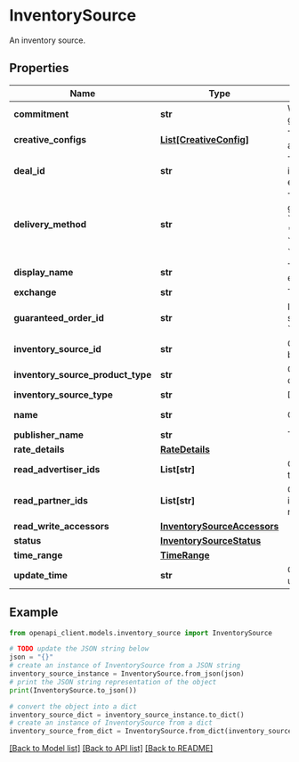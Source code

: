 # InventorySource

An inventory source.

## Properties

Name | Type | Description | Notes
------------ | ------------- | ------------- | -------------
**commitment** | **str** | Whether the inventory source has a guaranteed or non-guaranteed delivery. | [optional] 
**creative_configs** | [**List[CreativeConfig]**](CreativeConfig.md) | The creative requirements of the inventory source. Not applicable for auction packages. | [optional] 
**deal_id** | **str** | The ID in the exchange space that uniquely identifies the inventory source. Must be unique across buyers within each exchange but not necessarily unique across exchanges. | [optional] 
**delivery_method** | **str** | The delivery method of the inventory source. * For non-guaranteed inventory sources, the only acceptable value is &#x60;INVENTORY_SOURCE_DELIVERY_METHOD_PROGRAMMATIC&#x60;. * For guaranteed inventory sources, acceptable values are &#x60;INVENTORY_SOURCE_DELIVERY_METHOD_TAG&#x60; and &#x60;INVENTORY_SOURCE_DELIVERY_METHOD_PROGRAMMATIC&#x60;. | [optional] 
**display_name** | **str** | The display name of the inventory source. Must be UTF-8 encoded with a maximum size of 240 bytes. | [optional] 
**exchange** | **str** | The exchange to which the inventory source belongs. | [optional] 
**guaranteed_order_id** | **str** | Immutable. The ID of the guaranteed order that this inventory source belongs to. Only applicable when commitment is &#x60;INVENTORY_SOURCE_COMMITMENT_GUARANTEED&#x60;. | [optional] 
**inventory_source_id** | **str** | Output only. The unique ID of the inventory source. Assigned by the system. | [optional] [readonly] 
**inventory_source_product_type** | **str** | Output only. The product type of the inventory source, denoting the way through which it sells inventory. | [optional] [readonly] 
**inventory_source_type** | **str** | Denotes the type of the inventory source. | [optional] 
**name** | **str** | Output only. The resource name of the inventory source. | [optional] [readonly] 
**publisher_name** | **str** | The publisher/seller name of the inventory source. | [optional] 
**rate_details** | [**RateDetails**](RateDetails.md) |  | [optional] 
**read_advertiser_ids** | **List[str]** | Output only. The IDs of advertisers with read-only access to the inventory source. | [optional] [readonly] 
**read_partner_ids** | **List[str]** | Output only. The IDs of partners with read-only access to the inventory source. All advertisers of partners in this field inherit read-only access to the inventory source. | [optional] [readonly] 
**read_write_accessors** | [**InventorySourceAccessors**](InventorySourceAccessors.md) |  | [optional] 
**status** | [**InventorySourceStatus**](InventorySourceStatus.md) |  | [optional] 
**time_range** | [**TimeRange**](TimeRange.md) |  | [optional] 
**update_time** | **str** | Output only. The timestamp when the inventory source was last updated. Assigned by the system. | [optional] [readonly] 

## Example

```python
from openapi_client.models.inventory_source import InventorySource

# TODO update the JSON string below
json = "{}"
# create an instance of InventorySource from a JSON string
inventory_source_instance = InventorySource.from_json(json)
# print the JSON string representation of the object
print(InventorySource.to_json())

# convert the object into a dict
inventory_source_dict = inventory_source_instance.to_dict()
# create an instance of InventorySource from a dict
inventory_source_from_dict = InventorySource.from_dict(inventory_source_dict)
```
[[Back to Model list]](../README.md#documentation-for-models) [[Back to API list]](../README.md#documentation-for-api-endpoints) [[Back to README]](../README.md)


